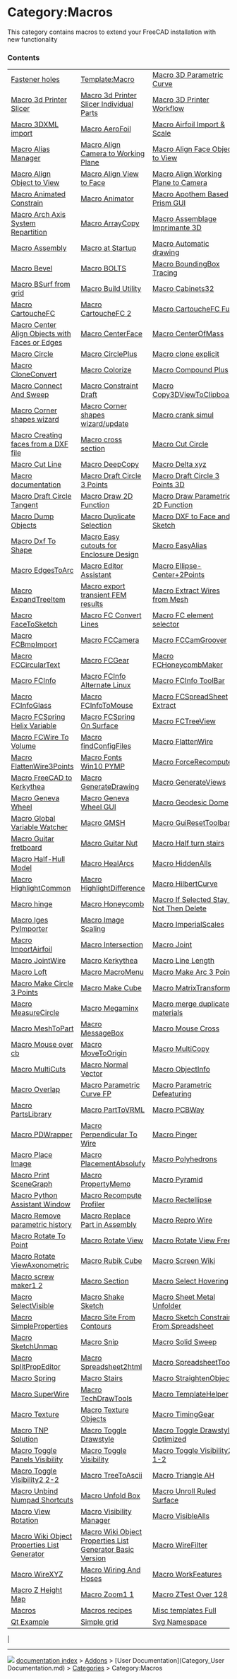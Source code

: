 # Category:Macros
This category contains macros to extend your FreeCAD installation with new functionality

### Contents

|     |     |     |
| --- | --- | --- |
| [Fastener holes](Fastener_holes.md) | [Template:Macro](Template_Macro.md) | [Macro 3D Parametric Curve](Macro_3D_Parametric_Curve.md) |
| [Macro 3d Printer Slicer](Macro_3d_Printer_Slicer.md) | [Macro 3d Printer Slicer Individual Parts](Macro_3d_Printer_Slicer_Individual_Parts.md) | [Macro 3D Printer Workflow](Macro_3D_Printer_Workflow.md) |
| [Macro 3DXML import](Macro_3DXML_import.md) | [Macro AeroFoil](Macro_AeroFoil.md) | [Macro Airfoil Import & Scale](Macro_Airfoil_Import_&_Scale.md) |
| [Macro Alias Manager](Macro_Alias_Manager.md) | [Macro Align Camera to Working Plane](Macro_Align_Camera_to_Working_Plane.md) | [Macro Align Face Object to View](Macro_Align_Face_Object_to_View.md) |
| [Macro Align Object to View](Macro_Align_Object_to_View.md) | [Macro Align View to Face](Macro_Align_View_to_Face.md) | [Macro Align Working Plane to Camera](Macro_Align_Working_Plane_to_Camera.md) |
| [Macro Animated Constrain](Macro_Animated_Constrain.md) | [Macro Animator](Macro_Animator.md) | [Macro Apothem Based Prism GUI](Macro_Apothem_Based_Prism_GUI.md) |
| [Macro Arch Axis System Repartition](Macro_Arch_Axis_System_Repartition.md) | [Macro ArrayCopy](Macro_ArrayCopy.md) | [Macro Assemblage Imprimante 3D](Macro_Assemblage_Imprimante_3D.md) |
| [Macro Assembly](Macro_Assembly.md) | [Macro at Startup](Macro_at_Startup.md) | [Macro Automatic drawing](Macro_Automatic_drawing.md) |
| [Macro Bevel](Macro_Bevel.md) | [Macro BOLTS](Macro_BOLTS.md) | [Macro BoundingBox Tracing](Macro_BoundingBox_Tracing.md) |
| [Macro BSurf from grid](Macro_BSurf_from_grid.md) | [Macro Build Utility](Macro_Build_Utility.md) | [Macro Cabinets32](Macro_Cabinets32.md) |
| [Macro CartoucheFC](Macro_CartoucheFC.md) | [Macro CartoucheFC 2](Macro_CartoucheFC_2.md) | [Macro CartoucheFC Full](Macro_CartoucheFC_Full.md) |
| [Macro Center Align Objects with Faces or Edges](Macro_Center_Align_Objects_with_Faces_or_Edges.md) | [Macro CenterFace](Macro_CenterFace.md) | [Macro CenterOfMass](Macro_CenterOfMass.md) |
| [Macro Circle](Macro_Circle.md) | [Macro CirclePlus](Macro_CirclePlus.md) | [Macro clone explicit](Macro_clone_explicit.md) |
| [Macro CloneConvert](Macro_CloneConvert.md) | [Macro Colorize](Macro_Colorize.md) | [Macro Compound Plus](Macro_Compound_Plus.md) |
| [Macro Connect And Sweep](Macro_Connect_And_Sweep.md) | [Macro Constraint Draft](Macro_Constraint_Draft.md) | [Macro Copy3DViewToClipboard](Macro_Copy3DViewToClipboard.md) |
| [Macro Corner shapes wizard](Macro_Corner_shapes_wizard.md) | [Macro Corner shapes wizard/update](Macro_Corner_shapes_wizard/update.md) | [Macro crank simul](Macro_crank_simul.md) |
| [Macro Creating faces from a DXF file](Macro_Creating_faces_from_a_DXF_file.md) | [Macro cross section](Macro_cross_section.md) | [Macro Cut Circle](Macro_Cut_Circle.md) |
| [Macro Cut Line](Macro_Cut_Line.md) | [Macro DeepCopy](Macro_DeepCopy.md) | [Macro Delta xyz](Macro_Delta_xyz.md) |
| [Macro documentation](Macro_documentation.md) | [Macro Draft Circle 3 Points](Macro_Draft_Circle_3_Points.md) | [Macro Draft Circle 3 Points 3D](Macro_Draft_Circle_3_Points_3D.md) |
| [Macro Draft Circle Tangent](Macro_Draft_Circle_Tangent.md) | [Macro Draw 2D Function](Macro_Draw_2D_Function.md) | [Macro Draw Parametric 2D Function](Macro_Draw_Parametric_2D_Function.md) |
| [Macro Dump Objects](Macro_Dump_Objects.md) | [Macro Duplicate Selection](Macro_Duplicate_Selection.md) | [Macro DXF to Face and Sketch](Macro_DXF_to_Face_and_Sketch.md) |
| [Macro Dxf To Shape](Macro_Dxf_To_Shape.md) | [Macro Easy cutouts for Enclosure Design](Macro_Easy_cutouts_for_Enclosure_Design.md) | [Macro EasyAlias](Macro_EasyAlias.md) |
| [Macro EdgesToArc](Macro_EdgesToArc.md) | [Macro Editor Assistant](Macro_Editor_Assistant.md) | [Macro Ellipse-Center+2Points](Macro_Ellipse-Center+2Points.md) |
| [Macro ExpandTreeItem](Macro_ExpandTreeItem.md) | [Macro export transient FEM results](Macro_export_transient_FEM_results.md) | [Macro Extract Wires from Mesh](Macro_Extract_Wires_from_Mesh.md) |
| [Macro FaceToSketch](Macro_FaceToSketch.md) | [Macro FC Convert Lines](Macro_FC_Convert_Lines.md) | [Macro FC element selector](Macro_FC_element_selector.md) |
| [Macro FCBmpImport](Macro_FCBmpImport.md) | [Macro FCCamera](Macro_FCCamera.md) | [Macro FCCamGroover](Macro_FCCamGroover.md) |
| [Macro FCCircularText](Macro_FCCircularText.md) | [Macro FCGear](Macro_FCGear.md) | [Macro FCHoneycombMaker](Macro_FCHoneycombMaker.md) |
| [Macro FCInfo](Macro_FCInfo.md) | [Macro FCInfo Alternate Linux](Macro_FCInfo_Alternate_Linux.md) | [Macro FCInfo ToolBar](Macro_FCInfo_ToolBar.md) |
| [Macro FCInfoGlass](Macro_FCInfoGlass.md) | [Macro FCInfoToMouse](Macro_FCInfoToMouse.md) | [Macro FCSpreadSheet Extract](Macro_FCSpreadSheet_Extract.md) |
| [Macro FCSpring Helix Variable](Macro_FCSpring_Helix_Variable.md) | [Macro FCSpring On Surface](Macro_FCSpring_On_Surface.md) | [Macro FCTreeView](Macro_FCTreeView.md) |
| [Macro FCWire To Volume](Macro_FCWire_To_Volume.md) | [Macro findConfigFiles](Macro_findConfigFiles.md) | [Macro FlattenWire](Macro_FlattenWire.md) |
| [Macro FlattenWire3Points](Macro_FlattenWire3Points.md) | [Macro Fonts Win10 PYMP](Macro_Fonts_Win10_PYMP.md) | [Macro ForceRecompute](Macro_ForceRecompute.md) |
| [Macro FreeCAD to Kerkythea](Macro_FreeCAD_to_Kerkythea.md) | [Macro GenerateDrawing](Macro_GenerateDrawing.md) | [Macro GenerateViews](Macro_GenerateViews.md) |
| [Macro Geneva Wheel](Macro_Geneva_Wheel.md) | [Macro Geneva Wheel GUI](Macro_Geneva_Wheel_GUI.md) | [Macro Geodesic Dome](Macro_Geodesic_Dome.md) |
| [Macro Global Variable Watcher](Macro_Global_Variable_Watcher.md) | [Macro GMSH](Macro_GMSH.md) | [Macro GuiResetToolbars](Macro_GuiResetToolbars.md) |
| [Macro Guitar fretboard](Macro_Guitar_fretboard.md) | [Macro Guitar Nut](Macro_Guitar_Nut.md) | [Macro Half turn stairs](Macro_Half_turn_stairs.md) |
| [Macro Half-Hull Model](Macro_Half-Hull_Model.md) | [Macro HealArcs](Macro_HealArcs.md) | [Macro HiddenAlls](Macro_HiddenAlls.md) |
| [Macro HighlightCommon](Macro_HighlightCommon.md) | [Macro HighlightDifference](Macro_HighlightDifference.md) | [Macro HilbertCurve](Macro_HilbertCurve.md) |
| [Macro hinge](Macro_hinge.md) | [Macro Honeycomb](Macro_Honeycomb.md) | [Macro If Selected Stay If Not Then Delete](Macro_If_Selected_Stay_If_Not_Then_Delete.md) |
| [Macro Iges PyImporter](Macro_Iges_PyImporter.md) | [Macro Image Scaling](Macro_Image_Scaling.md) | [Macro ImperialScales](Macro_ImperialScales.md) |
| [Macro ImportAirfoil](Macro_ImportAirfoil.md) | [Macro Intersection](Macro_Intersection.md) | [Macro Joint](Macro_Joint.md) |
| [Macro JointWire](Macro_JointWire.md) | [Macro Kerkythea](Macro_Kerkythea.md) | [Macro Line Length](Macro_Line_Length.md) |
| [Macro Loft](Macro_Loft.md) | [Macro MacroMenu](Macro_MacroMenu.md) | [Macro Make Arc 3 Points](Macro_Make_Arc_3_Points.md) |
| [Macro Make Circle 3 Points](Macro_Make_Circle_3_Points.md) | [Macro Make Cube](Macro_Make_Cube.md) | [Macro MatrixTransform](Macro_MatrixTransform.md) |
| [Macro MeasureCircle](Macro_MeasureCircle.md) | [Macro Megaminx](Macro_Megaminx.md) | [Macro merge duplicate materials](Macro_merge_duplicate_materials.md) |
| [Macro MeshToPart](Macro_MeshToPart.md) | [Macro MessageBox](Macro_MessageBox.md) | [Macro Mouse Cross](Macro_Mouse_Cross.md) |
| [Macro Mouse over cb](Macro_Mouse_over_cb.md) | [Macro MoveToOrigin](Macro_MoveToOrigin.md) | [Macro MultiCopy](Macro_MultiCopy.md) |
| [Macro MultiCuts](Macro_MultiCuts.md) | [Macro Normal Vector](Macro_Normal_Vector.md) | [Macro ObjectInfo](Macro_ObjectInfo.md) |
| [Macro Overlap](Macro_Overlap.md) | [Macro Parametric Curve FP](Macro_Parametric_Curve_FP.md) | [Macro Parametric Defeaturing](Macro_Parametric_Defeaturing.md) |
| [Macro PartsLibrary](Macro_PartsLibrary.md) | [Macro PartToVRML](Macro_PartToVRML.md) | [Macro PCBWay](Macro_PCBWay.md) |
| [Macro PDWrapper](Macro_PDWrapper.md) | [Macro Perpendicular To Wire](Macro_Perpendicular_To_Wire.md) | [Macro Pinger](Macro_Pinger.md) |
| [Macro Place Image](Macro_Place_Image.md) | [Macro PlacementAbsolufy](Macro_PlacementAbsolufy.md) | [Macro Polyhedrons](Macro_Polyhedrons.md) |
| [Macro Print SceneGraph](Macro_Print_SceneGraph.md) | [Macro PropertyMemo](Macro_PropertyMemo.md) | [Macro Pyramid](Macro_Pyramid.md) |
| [Macro Python Assistant Window](Macro_Python_Assistant_Window.md) | [Macro Recompute Profiler](Macro_Recompute_Profiler.md) | [Macro Rectellipse](Macro_Rectellipse.md) |
| [Macro Remove parametric history](Macro_Remove_parametric_history.md) | [Macro Replace Part in Assembly](Macro_Replace_Part_in_Assembly.md) | [Macro Repro Wire](Macro_Repro_Wire.md) |
| [Macro Rotate To Point](Macro_Rotate_To_Point.md) | [Macro Rotate View](Macro_Rotate_View.md) | [Macro Rotate View Free](Macro_Rotate_View_Free.md) |
| [Macro Rotate ViewAxonometric](Macro_Rotate_ViewAxonometric.md) | [Macro Rubik Cube](Macro_Rubik_Cube.md) | [Macro Screen Wiki](Macro_Screen_Wiki.md) |
| [Macro screw maker1 2](Macro_screw_maker1_2.md) | [Macro Section](Macro_Section.md) | [Macro Select Hovering](Macro_Select_Hovering.md) |
| [Macro SelectVisible](Macro_SelectVisible.md) | [Macro Shake Sketch](Macro_Shake_Sketch.md) | [Macro Sheet Metal Unfolder](Macro_Sheet_Metal_Unfolder.md) |
| [Macro SimpleProperties](Macro_SimpleProperties.md) | [Macro Site From Contours](Macro_Site_From_Contours.md) | [Macro Sketch Constraint From Spreadsheet](Macro_Sketch_Constraint_From_Spreadsheet.md) |
| [Macro SketchUnmap](Macro_SketchUnmap.md) | [Macro Snip](Macro_Snip.md) | [Macro Solid Sweep](Macro_Solid_Sweep.md) |
| [Macro SplitPropEditor](Macro_SplitPropEditor.md) | [Macro Spreadsheet2html](Macro_Spreadsheet2html.md) | [Macro SpreadsheetTools](Macro_SpreadsheetTools.md) |
| [Macro Spring](Macro_Spring.md) | [Macro Stairs](Macro_Stairs.md) | [Macro StraightenObject](Macro_StraightenObject.md) |
| [Macro SuperWire](Macro_SuperWire.md) | [Macro TechDrawTools](Macro_TechDrawTools.md) | [Macro TemplateHelper](Macro_TemplateHelper.md) |
| [Macro Texture](Macro_Texture.md) | [Macro Texture Objects](Macro_Texture_Objects.md) | [Macro TimingGear](Macro_TimingGear.md) |
| [Macro TNP Solution](Macro_TNP_Solution.md) | [Macro Toggle Drawstyle](Macro_Toggle_Drawstyle.md) | [Macro Toggle Drawstyle Optimized](Macro_Toggle_Drawstyle_Optimized.md) |
| [Macro Toggle Panels Visibility](Macro_Toggle_Panels_Visibility.md) | [Macro Toggle Visibility](Macro_Toggle_Visibility.md) | [Macro Toggle Visibility2 1-2](Macro_Toggle_Visibility2_1-2.md) |
| [Macro Toggle Visibility2 2-2](Macro_Toggle_Visibility2_2-2.md) | [Macro TreeToAscii](Macro_TreeToAscii.md) | [Macro Triangle AH](Macro_Triangle_AH.md) |
| [Macro Unbind Numpad Shortcuts](Macro_Unbind_Numpad_Shortcuts.md) | [Macro Unfold Box](Macro_Unfold_Box.md) | [Macro Unroll Ruled Surface](Macro_Unroll_Ruled_Surface.md) |
| [Macro View Rotation](Macro_View_Rotation.md) | [Macro Visibility Manager](Macro_Visibility_Manager.md) | [Macro VisibleAlls](Macro_VisibleAlls.md) |
| [Macro Wiki Object Properties List Generator](Macro_Wiki_Object_Properties_List_Generator.md) | [Macro Wiki Object Properties List Generator Basic Version](Macro_Wiki_Object_Properties_List_Generator_Basic_Version.md) | [Macro WireFilter](Macro_WireFilter.md) |
| [Macro WireXYZ](Macro_WireXYZ.md) | [Macro Wiring And Hoses](Macro_Wiring_And_Hoses.md) | [Macro WorkFeatures](Macro_WorkFeatures.md) |
| [Macro Z Height Map](Macro_Z_Height_Map.md) | [Macro Zoom1 1](Macro_Zoom1_1.md) | [Macro ZTest Over 128](Macro_ZTest_Over_128.md) |
| [Macros](Macros.md) | [Macros recipes](Macros_recipes.md) | [Misc templates Full](Misc_templates_Full.md) |
| [Qt Example](Qt_Example.md) | [Simple grid](Simple_grid.md) | [Svg Namespace](Svg_Namespace.md) |
|



---
![](images/Right_arrow.png) [documentation index](../README.md) > [Addons](Category_Addons.md) > [User Documentation](Category_User Documentation.md) > [Categories](Category_Categories.md) > Category:Macros

